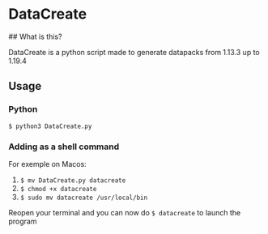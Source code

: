 # DataCreate

## What is this?

DataCreate is a python script made to generate datapacks from 1.13.3 up to 1.19.4

## Usage

### Python
`$ python3 DataCreate.py`

### Adding as a shell command

For exemple on Macos:
1. `$ mv DataCreate.py datacreate`
2. `$ chmod +x datacreate`
3. `$ sudo mv datacreate /usr/local/bin`

Reopen your terminal and you can now do `$ datacreate` to launch the program
